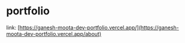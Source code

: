 # portfolio
link: [https://ganesh-moota-dev-portfolio.vercel.app/](https://ganesh-moota-dev-portfolio.vercel.app/about)

